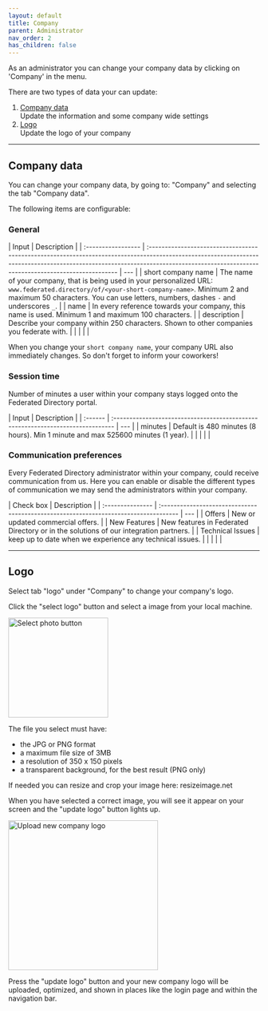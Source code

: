 ```yaml
---
layout: default
title: Company
parent: Administrator
nav_order: 2
has_children: false
---
```


As an administrator you can change your company data by clicking on 'Company' in the menu.

There are two types of data your can update:

1. <span>[Company data](#data)</span>  
   Update the information and some company wide settings
2. <span>[Logo](#logo)</span>  
   Update the logo of your company

---

<h2 id="data">Company data</h2>

You can change your company data, by going to: "Company" and selecting the tab "Company data".

The following items are configurable:

### General

| Input              | Description                                                                                                                                                                                                                       |
| :----------------- | :-------------------------------------------------------------------------------------------------------------------------------------------------------------------------------------------------------------------------------- | --- |
| short company name | The name of your company, that is being used in your personalized URL: `www.federated.directory/of/<your-short-company-name>`. Minimum 2 and maximum 50 characters. You can use letters, numbers, dashes `-` and underscores `_`. |
| name               | In every reference towards your company, this name is used. Minimum 1 and maximum 100 characters.                                                                                                                                 |
| description        | Describe your company within 250 characters. Shown to other companies you federate with.                                                                                                                                          |
|                    |                                                                                                                                                                                                                                   |     |

When you change your `short company name`, your company URL also immediately changes. So don't forget to inform your coworkers!

### Session time

Number of minutes a user within your company stays logged onto the Federated Directory portal.

| Input   | Description                                                                     |
| :------ | :------------------------------------------------------------------------------ | --- |
| minutes | Default is 480 minutes (8 hours). Min 1 minute and max 525600 minutes (1 year). |
|         |                                                                                 |     |

### Communication preferences

Every Federated Directory administrator within your company, could receive communication from us. Here you can enable or disable the different types of communication we may send the administrators within your company.

| Check box        | Description                                                                          |
| :--------------- | :----------------------------------------------------------------------------------- | --- |
| Offers           | New or updated commercial offers.                                                    |
| New Features     | New features in Federated Directory or in the solutions of our integration partners. |
| Technical Issues | keep up to date when we experience any technical issues.                             |
|                  |                                                                                      |     |

---

<h2 id="logo">Logo</h2>

Select tab "logo" under "Company" to change your company's logo.

Click the "select logo" button and select a image from your local machine.

<img style="width: 200px" src="%image_url%/company-photo1.png " alt="Select photo button"/>

The file you select must have:

- the JPG or PNG format
- a maximum file size of 3MB
- a resolution of 350 x 150 pixels
- a transparent background, for the best result (PNG only)

If needed you can resize and crop your image here: resizeimage.net

When you have selected a correct image, you will see it appear on your screen and the "update logo" button lights up.

<img style="width: 300px" src="%image_url%/company-photo2.png " alt="Upload new company logo"/>

Press the "update logo" button and your new company logo will be uploaded, optimized, and shown in places like the login page and within the navigation bar.
